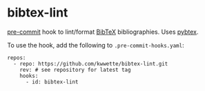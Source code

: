 # bibtex-lint

[pre-commit] hook to lint/format [BibTeX] bibliographies. Uses [pybtex].

To use the hook, add the following to `.pre-commit-hooks.yaml`:

```
repos:
  - repo: https://github.com/kwwette/bibtex-lint.git
    rev: # see repository for latest tag
    hooks:
      - id: bibtex-lint
```

[pre-commit]:                   https://pre-commit.com/
[BibTeX]:                       https://www.bibtex.org/
[pybtex]:                       https://pybtex.org/
